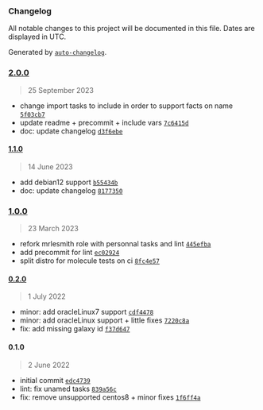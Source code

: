 ### Changelog

All notable changes to this project will be documented in this file. Dates are displayed in UTC.

Generated by [`auto-changelog`](https://github.com/CookPete/auto-changelog).

### [2.0.0](https://github.com/lotusnoir/ansible-system_lvm/compare/1.1.0...2.0.0)

> 25 September 2023

- change import tasks to include in order to support facts on name [`5f03cb7`](https://github.com/lotusnoir/ansible-system_lvm/commit/5f03cb77a4d4fbe8d71bf0fc1c39b1e7a5832841)
- update readme + precommit + include vars [`7c6415d`](https://github.com/lotusnoir/ansible-system_lvm/commit/7c6415d1606fb537433020dd19d7009d3a302966)
- doc: update changelog [`d3f6ebe`](https://github.com/lotusnoir/ansible-system_lvm/commit/d3f6ebe1ce4fc5d6bef868da0c9525a4993b6849)

#### [1.1.0](https://github.com/lotusnoir/ansible-system_lvm/compare/1.0.0...1.1.0)

> 14 June 2023

- add debian12 support [`b55434b`](https://github.com/lotusnoir/ansible-system_lvm/commit/b55434b928b371ec24acadedd450f31ee34d4beb)
- doc: update changelog [`8177350`](https://github.com/lotusnoir/ansible-system_lvm/commit/8177350aa1003f907449e4a9c78ee73ac76342a4)

### [1.0.0](https://github.com/lotusnoir/ansible-system_lvm/compare/0.2.0...1.0.0)

> 23 March 2023

- refork mrlesmith role with personnal tasks and lint [`445efba`](https://github.com/lotusnoir/ansible-system_lvm/commit/445efba39f4e9521605506c97dd5e93c5e92c550)
- add precommit for lint [`ec02924`](https://github.com/lotusnoir/ansible-system_lvm/commit/ec029243698f1607de74b5ebb4d248215109e17c)
- split distro for molecule tests on ci [`8fc4e57`](https://github.com/lotusnoir/ansible-system_lvm/commit/8fc4e57f482f49d5134e878e968d3fe3479bffe3)

#### [0.2.0](https://github.com/lotusnoir/ansible-system_lvm/compare/0.1.0...0.2.0)

> 1 July 2022

- minor: add oracleLinux7 support [`cdf4478`](https://github.com/lotusnoir/ansible-system_lvm/commit/cdf4478000a9f3b7acddc4ca6c73a2bab199d91e)
- minor: add oracleLinux support + little fixes [`7220c8a`](https://github.com/lotusnoir/ansible-system_lvm/commit/7220c8aa2f385a7d49e95df73c4b6b76a651b3f1)
- fix: add missing galaxy id [`f37d647`](https://github.com/lotusnoir/ansible-system_lvm/commit/f37d64762df9b64f49633f43454129cb58f8b8ef)

#### 0.1.0

> 2 June 2022

- initial commit [`edc4739`](https://github.com/lotusnoir/ansible-system_lvm/commit/edc47398ecc6e02901792e5e5752820f51f539ed)
- lint: fix unamed tasks [`839a56c`](https://github.com/lotusnoir/ansible-system_lvm/commit/839a56c243b880b823a649cc564e4c0c6e843ef5)
- fix: remove unsupported centos8 + minor fixes [`1f6ff4a`](https://github.com/lotusnoir/ansible-system_lvm/commit/1f6ff4a08c607b4f6a7f8b0d6ef42d70df1c0419)
